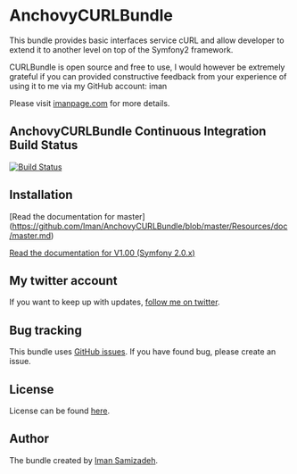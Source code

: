 # AnchovyCURLBundle #

This bundle provides basic interfaces service cURL and allow developer to extend it to another level on top of the Symfony2 framework.

CURLBundle is open source and free to use, I would however be extremely grateful if you can provided constructive feedback from your experience of using it to me via my GitHub account: iman

Please visit [imanpage.com](http://imanpage.com) for more details.


## AnchovyCURLBundle  Continuous Integration Build Status ##

[![Build Status](https://secure.travis-ci.org/Iman/AnchovyCURLBundle.png)](http://travis-ci.org/Iman/AnchovyCURLBundle)


## Installation ##

[Read the documentation for master] (https://github.com/Iman/AnchovyCURLBundle/blob/master/Resources/doc/master.md)

[Read the documentation for V1.00 (Symfony 2.0.x)](https://github.com/Iman/AnchovyCURLBundle/tree/v2.0.x)


## My twitter account ##

If you want to keep up with updates, [follow me on twitter](http://twitter.com/imanpage).

## Bug tracking ##

This bundle uses [GitHub issues](https://github.com/Iman/AnchovyCURLBundle/issues).
If you have found bug, please create an issue.

## License ##

License can be found [here](https://github.com/Iman/AnchovyCURLBundle/blob/master/Resources/meta/LICENSE).

## Author ##

The bundle created by [Iman Samizadeh](http://imanpage.com).
